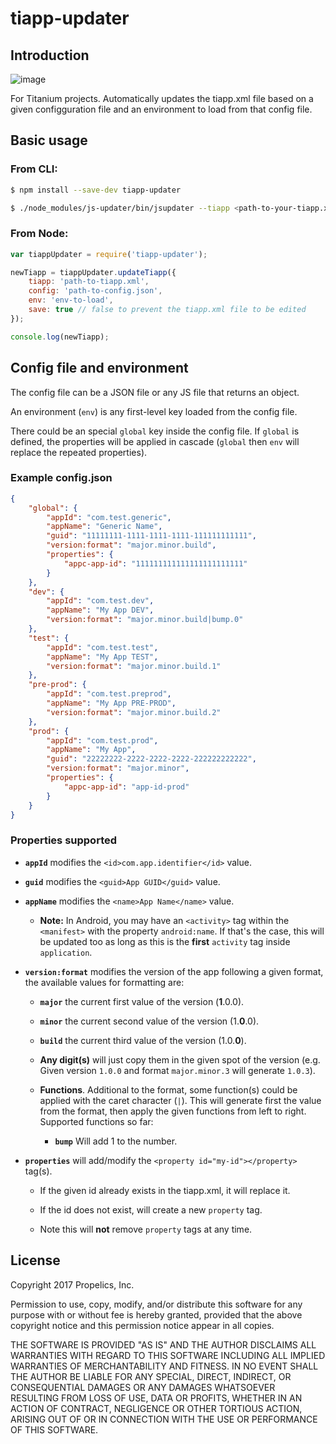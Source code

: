 # tiapp-updater

## Introduction
![image](images/tiapp-updater-intro.gif)

For Titanium projects. Automatically updates the tiapp.xml file  based on a given configguration file and an environment to load from that config file.

## Basic usage

### From CLI:

```bash
$ npm install --save-dev tiapp-updater

$ ./node_modules/js-updater/bin/jsupdater --tiapp <path-to-your-tiapp.xml-file> --config <path-to-your-config-json-file> --env <env-to-load> [--save]
```

### From Node:

```javascript
var tiappUpdater = require('tiapp-updater');

newTiapp = tiappUpdater.updateTiapp({
	tiapp: 'path-to-tiapp.xml',
	config: 'path-to-config.json',
	env: 'env-to-load',
	save: true // false to prevent the tiapp.xml file to be edited
});

console.log(newTiapp);
```

## Config file and environment

The config file can be a JSON file or any JS file that returns an object.

An environment (`env`) is any first-level key loaded from the config file.

There could be an special `global` key inside the config file. If `global` is defined, the properties will be applied in cascade (`global` then `env` will replace the repeated properties).

### Example config.json

```json
{
    "global": {
    	"appId": "com.test.generic",
    	"appName": "Generic Name",
        "guid": "11111111-1111-1111-1111-111111111111",
        "version:format": "major.minor.build",
        "properties": {
            "appc-app-id": "111111111111111111111111"
        }
    },
    "dev": {
        "appId": "com.test.dev",
        "appName": "My App DEV",
        "version:format": "major.minor.build|bump.0"
    },
    "test": {
        "appId": "com.test.test",
        "appName": "My App TEST",
        "version:format": "major.minor.build.1"
    },
    "pre-prod": {
        "appId": "com.test.preprod",
        "appName": "My App PRE-PROD",
        "version:format": "major.minor.build.2"
    },
    "prod": {
        "appId": "com.test.prod",
        "appName": "My App",
        "guid": "22222222-2222-2222-2222-222222222222",
        "version:format": "major.minor",
        "properties": {
            "appc-app-id": "app-id-prod"
        }
    }
}
```

### Properties supported

- **`appId`** modifies the `<id>com.app.identifier</id>` value.

- **`guid`** modifies the `<guid>App GUID</guid>` value.

- **`appName`** modifies the `<name>App Name</name>` value.

	- **Note:** In Android, you may have an `<activity>` tag within the `<manifest>` with the property `android:name`. If that's the case, this will be updated too as long as this is the **first** `activity` tag inside `application`.

- **`version:format`** modifies the version of the app following a given format, the available values for formatting are:

	- **`major`** the current first value of the version (**1**.0.0).
	
	- **`minor`** the current second value of the version (1.**0**.0).

	- **`build`** the current third value of the version (1.0.**0**).

	- **Any digit(s)** will just copy them in the given spot of the version (e.g. Given version `1.0.0` and format `major.minor.3` will generate `1.0.3`).

	- **Functions**. Additional to the format, some function(s) could be applied with the caret character (`|`). This will generate first the value from the format, then apply the given functions from left to right. Supported functions so far:

		- **`bump`** Will add 1 to the number.

- **`properties`** will add/modify the `<property id="my-id"></property>` tag(s).
	
	- If the given id already exists in the tiapp.xml, it will replace it.

	- If the id does not exist, will create a new `property` tag.

	- Note this will **not** remove `property` tags at any time.

## License

Copyright 2017 Propelics, Inc.

Permission to use, copy, modify, and/or distribute this software for any purpose with or without fee is hereby granted, provided that the above copyright notice and this permission notice appear in all copies.

THE SOFTWARE IS PROVIDED "AS IS" AND THE AUTHOR DISCLAIMS ALL WARRANTIES WITH REGARD TO THIS SOFTWARE INCLUDING ALL IMPLIED WARRANTIES OF MERCHANTABILITY AND FITNESS. IN NO EVENT SHALL THE AUTHOR BE LIABLE FOR ANY SPECIAL, DIRECT, INDIRECT, OR CONSEQUENTIAL DAMAGES OR ANY DAMAGES WHATSOEVER RESULTING FROM LOSS OF USE, DATA OR PROFITS, WHETHER IN AN ACTION OF CONTRACT, NEGLIGENCE OR OTHER TORTIOUS ACTION, ARISING OUT OF OR IN CONNECTION WITH THE USE OR PERFORMANCE OF THIS SOFTWARE.